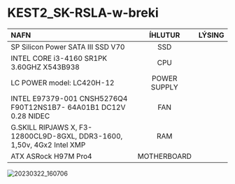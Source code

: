 # KEST2_SK-RSLA-w-breki

| NAFN | ÍHLUTUR | LÝSING |
| :--- | :----: | :---: |
| SP Silicon Power SATA III SSD V70 | SSD |  |
| INTEL CORE i3-4160 SR1PK 3.60GHZ X543B938 | CPU |  |
| LC POWER model: LC420H-12 | POWER SUPPLY |  |
| INTEL E97379-001 CNSH5276Q4 F90T12NS1B7- 64A01B1 DC12V 0.28 NIDEC | FAN |  |
| G.SKILL RIPJAWS X, F3-12800CL9D-8GXL, DDR3-1600, 1,50v, 4Gx2 Intel XMP | RAM |  |
| ATX ASRock H97M Pro4 | MOTHERBOARD |  |


![20230322_160706](https://user-images.githubusercontent.com/88351016/226968460-40efcd49-ac7e-4aa0-a09e-f9a84f237542.jpg)
